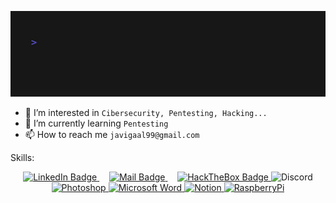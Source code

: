 
![](/gif/jga.gif)



<!-- - 👋 Hi, I’m `Javier Galán` -->
- 👀 I’m interested in `Cibersecurity, Pentesting, Hacking...`
- 🌱 I’m currently learning `Pentesting`
- 📫 How to reach me `javigaal99@gmail.com`

Skills:

  
<div id="badges" align="center">
      <a href="https://www.linkedin.com/in/javier-galan-aldonza-859b09168" target="_blank">
        <img src="https://img.shields.io/badge/LinkedIn-blue?style=for-the-badge&logo=linkedin&logoColor=white"
          alt="LinkedIn Badge" />
      </a>
   </a>
   &nbsp;&nbsp;&nbsp;
      <a href="javigaal99@gmail.com" target="_blank">
        <img src="https://img.shields.io/badge/Mail-white?style=for-the-badge&logo=gmail&logoColor=red"
          alt="Mail Badge" />
      </a>
   </a>
      &nbsp;&nbsp;&nbsp;
      <a href="https://app.hackthebox.com/profile/380109" target="_blank">
        <img src="https://img.shields.io/badge/HackTheBox-green?style=for-the-badge&logo=hackthebox&logoColor=black"
          alt="HackTheBox Badge" />
      </a>
       </a>
     <a target="_blank">
   <img alt="Discord" src="https://img.shields.io/badge/Discord-7289DA?style=for-the-badge&logo=discord&logoColor=white">
       </a>
      <a href=" ">
      <img alt="Photoshop" src="https://img.shields.io/badge/Adobe%20Photoshop-31A8FF?style=for-the-badge&logo=Adobe%20Photoshop&logoColor=black">
      </a>
      <a href=" ">
      <img alt="Microsoft Word" src="https://img.shields.io/badge/Microsoft Word-31A8FF?style=for-the-badge&logo=microsoft%20word&logoColor=darkblue">
      </a>
       <a href=" ">
        <img alt="Notion" src="https://img.shields.io/badge/Notion-000000?style=for-the-badge&logo=notion&logoColor=white">
      </a>
       <a href=" ">
       <img alt="RaspberryPi" src="https://img.shields.io/badge/Raspberry%20Pi-A22846?style=for-the-badge&logo=Raspberry%20Pi&logoColor=white">
      </a>
    </div>

